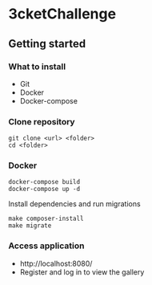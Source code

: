 # 3cketChallenge

## Getting started

### What to  install

- Git
- Docker
- Docker-compose

### Clone repository

```
git clone <url> <folder>
cd <folder>
```

### Docker

```
docker-compose build
docker-compose up -d
```

Install dependencies and run migrations
```
make composer-install
make migrate
```

### Access application

- http://localhost:8080/
- Register and log in to view the gallery